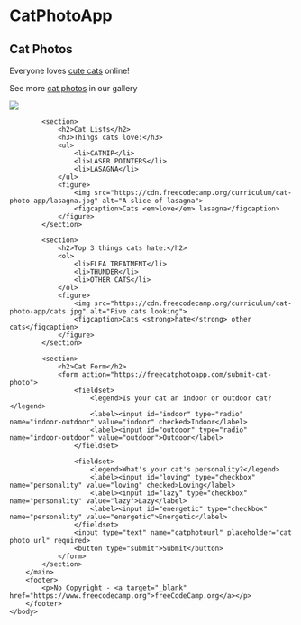 <!DOCTYPE html>
<!-- Just a reminder: okay -->

<html lang="en">
    <head>
        <meta attribute charset="utf-8">
        <title>CatPhotoApp</title>
    </head>
    <body>
        <main>
            <h1>CatPhotoApp</h1>
            <section>
                <h2>Cat Photos</h2>
                <p>Everyone loves <a target="_blank" href="https://cdn.freecodecamp.org/curriculum/cat-photo-app/running-cats.jpg">cute cats</a> online!</p>
                <p>See more <a target="_blank" href="https://freecatphotoapp.com">cat photos</a> in our gallery</p>
                <a target="_blank" href="https://freecatphotoapp.com"><img src="https://cdn.freecodecamp.org/curriculum/cat-photo-app/relaxing-cat.jpg"></a>
            </section>

            <section>
                <h2>Cat Lists</h2>
                <h3>Things cats love:</h3>
                <ul>
                    <li>CATNIP</li>
                    <li>LASER POINTERS</li>
                    <li>LASAGNA</li>
                </ul>
                <figure>
                    <img src="https://cdn.freecodecamp.org/curriculum/cat-photo-app/lasagna.jpg" alt="A slice of lasagna">
                    <figcaption>Cats <em>love</em> lasagna</figcaption>
                </figure>
            </section>

            <section>
                <h2>Top 3 things cats hate:</h2>
                <ol>
                    <li>FLEA TREATMENT</li>
                    <li>THUNDER</li>
                    <li>OTHER CATS</li>
                </ol>
                <figure>
                    <img src="https://cdn.freecodecamp.org/curriculum/cat-photo-app/cats.jpg" alt="Five cats looking">
                    <figcaption>Cats <strong>hate</strong> other cats</figcaption>
                </figure>
            </section>

            <section>
                <h2>Cat Form</h2>
                <form action="https://freecatphotoapp.com/submit-cat-photo">
                    <fieldset>
                        <legend>Is your cat an indoor or outdoor cat?</legend>
                        <label><input id="indoor" type="radio" name="indoor-outdoor" value="indoor" checked>Indoor</label>
                        <label><input id="outdoor" type="radio" name="indoor-outdoor" value="outdoor">Outdoor</label>
                    </fieldset>

                    <fieldset>
                        <legend>What's your cat's personality?</legend>
                        <label><input id="loving" type="checkbox" name="personality" value="loving" checked>Loving</label>
                        <label><input id="lazy" type="checkbox" name="personality" value="lazy">Lazy</label>
                        <label><input id="energetic" type="checkbox" name="personality" value="energetic">Energetic</label>
                    </fieldset>
                    <input type="text" name="catphotourl" placeholder="cat photo url" required>
                    <button type="submit">Submit</button> 
                </form>
            </section>
        </main>
        <footer>
            <p>No Copyright - <a target="_blank" href="https://www.freecodecamp.org">freeCodeCamp.org</a></p>
        </footer>
    </body>
</html>
